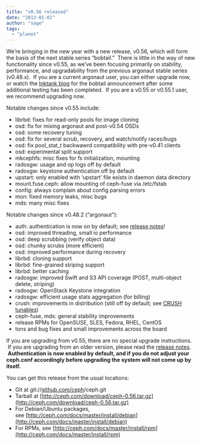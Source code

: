 ```yaml
---
title: "v0.56 released"
date: "2013-01-01"
author: "sage"
tags: 
  - "planet"
---
```


We’re bringing in the new year with a new release, v0.56, which will form the basis of the next stable series “bobtail.”  There is little in the way of new functionality since v0.55, as we’ve been focusing primarily on stability, performance, and upgradability from the previous argonaut stable series (v0.48.x).  If you are a current argonaut user, you can either upgrade now, or watch the [Inktank blog](http://www.inktank.com/news-events/blog/) for the bobtail announcement after some additional testing has been completed.  If you are a v0.55 or v0.55.1 user, we recommend upgrading now.

Notable changes since v0.55 include:  

- librbd: fixes for read-only pools for image cloning
- osd: fix for mixing argonaut and post-v0.54 OSDs
- osd: some recovery tuning
- osd: fix for several scrub, recovery, and watch/notify races/bugs
- osd: fix pool\_stat\_t backwawrd compatibility with pre-v0.41 clients
- osd: experimental split support
- mkcephfs: misc fixes for fs initialization, mounting
- radosgw: usage and op logs off by default
- radosgw: keystone authentication off by default
- upstart: only enabled with ‘upstart’ file exists in daemon data directory
- mount.fuse.ceph: allow mounting of ceph-fuse via /etc/fstab
- config: always complain about config parsing errors
- mon: fixed memory leaks, misc bugs
- mds: many misc fixes

Notable changes since v0.48.2 (“argonaut”):

- auth: authentication is now on by default; see [release notes](http://ceph.com/docs/master/release-notes/#v0-56-bobtail)!
- osd: improved threading, small io performance
- osd: deep scrubbing (verify object data)
- osd: chunky scrubs (more efficient)
- osd: improved performance during recovery
- librbd: cloning support
- librbd: fine-grained striping support
- librbd: better caching
- radosgw: improved Swift and S3 API coverage (POST, multi-object delete, striping)
- radosgw: OpenStack Keystone integration
- radosgw: efficient usage stats aggregation (for billing)
- crush: improvements in distribution (still off by default; see [CRUSH tunables](http://ceph.com/docs/master/rados/operations/crush-map/#tunables))
- ceph-fuse, mds: general stability improvements
- release RPMs for OpenSUSE, SLES, Fedora, RHEL, CentOS
- tons and bug fixes and small improvements across the board

If you are upgrading from v0.55, there are no special upgrade instructions.  If you are upgrading from an older version, please read the [release notes](http://ceph.com/docs/master/release-notes/#v0-56-bobtail).  **Authentication is now enabled by default, and if you do not adjust your ceph.conf accordingly before upgrading the system will not come up by itself.**

You can get this release from the usual locations:

- Git at git://[github.com/ceph](http://github.com/ceph)/ceph.git
- Tarball at [http://ceph.com/download/ceph-0.56.tar.gz](http://ceph.com/download/ceph-0.56.tar.gz)
- For Debian/Ubuntu packages, see [http://ceph.com/docs/master/install/debian](http://ceph.com/docs/master/install/debian)
- For RPMs, see [http://ceph.com/docs/master/install/rpm](http://ceph.com/docs/master/install/rpm)

